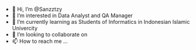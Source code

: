- 👋 Hi, I’m @Sanzztzy
- 👀 I’m interested in Data Analyst and QA Manager
- 🌱 I’m currently learning as Students of Informatics in Indonesian Islamic Univercity
- 💞️ I’m looking to collaborate on 
- 📫 How to reach me ...

<!---
Sanzztzy/Sanzztzy is a ✨ special ✨ repository because its `README.md` (this file) appears on your GitHub profile.
You can click the Preview link to take a look at your changes.
--->
